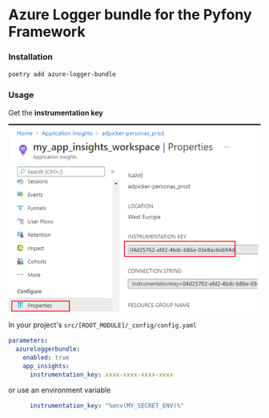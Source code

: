 # Azure Logger bundle for the Pyfony Framework

### Installation

```bash
poetry add azure-logger-bundle
```

### Usage

Get the __instrumentation key__

![instrumentation_key](docs/instrumentation_key.png)

In your project's `src/[ROOT_MODULE]/_config/config.yaml`

```yaml
parameters:
  azureloggerbundle:
    enabled: true
    app_insights:
      instrumentation_key: xxxx-xxxx-xxxx-xxxx
```

or use an environment variable

```yaml
      instrumentation_key: "%env(MY_SECRET_ENV)%"
```
